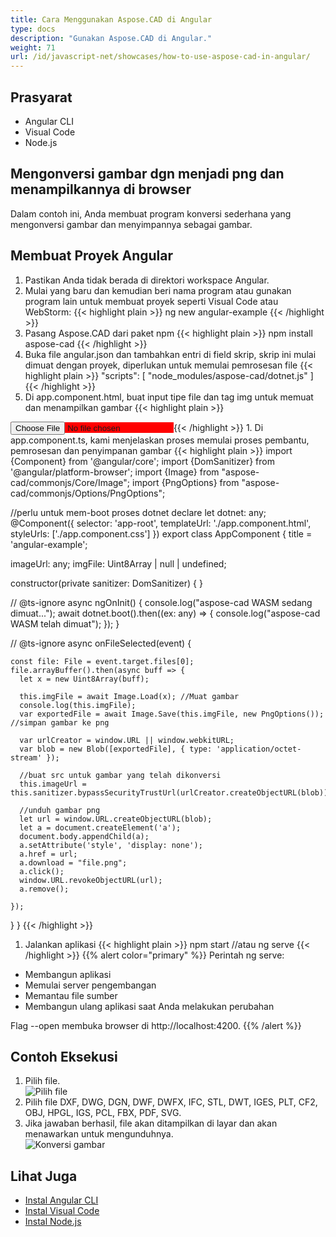 ```yaml
---
title: Cara Menggunakan Aspose.CAD di Angular
type: docs
description: "Gunakan Aspose.CAD di Angular."
weight: 71
url: /id/javascript-net/showcases/how-to-use-aspose-cad-in-angular/
---
```


## Prasyarat
- Angular CLI
- Visual Code
- Node.js

## Mengonversi gambar dgn menjadi png dan menampilkannya di browser

Dalam contoh ini, Anda membuat program konversi sederhana yang mengonversi gambar dan menyimpannya sebagai gambar.

## Membuat Proyek Angular

1. Pastikan Anda tidak berada di direktori workspace Angular.
1. Mulai yang baru dan kemudian beri nama program atau gunakan program lain untuk membuat proyek seperti Visual Code atau WebStorm:
{{< highlight plain >}}
ng new angular-example
{{< /highlight >}}
1. Pasang Aspose.CAD dari paket npm
{{< highlight plain >}}
npm install aspose-cad
{{< /highlight >}}
1. Buka file angular.json dan tambahkan entri di field skrip, skrip ini mulai dimuat dengan proyek, diperlukan untuk memulai pemrosesan file
{{< highlight plain >}}
"scripts": [
  "node_modules/aspose-cad/dotnet.js"
]
{{< /highlight >}}
1. Di app.component.html, buat input tipe file dan tag img untuk memuat dan menampilkan gambar
{{< highlight plain >}}
<span style="background-color: red">
    <input type="file" class="file-upload" (change)="onFileSelected($event)" />
    <img alt="" id="image" [src]="imageUrl" />
</span>
{{< /highlight >}}
1. Di app.component.ts, kami menjelaskan proses memulai proses pembantu, pemrosesan dan penyimpanan gambar
{{< highlight plain >}}
import {Component} from '@angular/core';
import {DomSanitizer} from '@angular/platform-browser';
import {Image} from "aspose-cad/commonjs/Core/Image";
import {PngOptions} from "aspose-cad/commonjs/Options/PngOptions";

//perlu untuk mem-boot proses dotnet
declare let dotnet: any;
@Component({
  selector: 'app-root',
  templateUrl: './app.component.html',
  styleUrls: ['./app.component.css']
})
export class AppComponent {
  title = 'angular-example';

  imageUrl: any;
  imgFile: Uint8Array | null | undefined;

  constructor(private sanitizer: DomSanitizer) {
  }

  // @ts-ignore
  async ngOnInit() {
    console.log("aspose-cad WASM sedang dimuat...");
    await dotnet.boot().then((ex: any) => {
      console.log("aspose-cad WASM telah dimuat");
    });
  }

  // @ts-ignore
  async onFileSelected(event) {

    const file: File = event.target.files[0];
    file.arrayBuffer().then(async buff => {
      let x = new Uint8Array(buff);
      
      this.imgFile = await Image.Load(x); //Muat gambar
      console.log(this.imgFile);
      var exportedFile = await Image.Save(this.imgFile, new PngOptions()); //simpan gambar ke png

      var urlCreator = window.URL || window.webkitURL;
      var blob = new Blob([exportedFile], { type: 'application/octet-stream' });
      
      //buat src untuk gambar yang telah dikonversi
      this.imageUrl = this.sanitizer.bypassSecurityTrustUrl(urlCreator.createObjectURL(blob));

      //unduh gambar png
      let url = window.URL.createObjectURL(blob);
      let a = document.createElement('a');
      document.body.appendChild(a);
      a.setAttribute('style', 'display: none');
      a.href = url;
      a.download = "file.png";
      a.click();
      window.URL.revokeObjectURL(url);
      a.remove();

    });
  }
}
{{< /highlight >}}
1. Jalankan aplikasi
{{< highlight plain >}}
npm start
//atau
ng serve
{{< /highlight >}}
{{% alert color="primary" %}} 
Perintah ng serve:

- Membangun aplikasi
- Memulai server pengembangan
- Memantau file sumber
- Membangun ulang aplikasi saat Anda melakukan perubahan

Flag --open membuka browser di http://localhost:4200.
{{% /alert %}}

## Contoh Eksekusi

1. Pilih file.<br>
![Pilih file](/cad/_assets/javascript-net/angular/choose-file.png)<br>
1. Pilih file DXF, DWG, DGN, DWF, DWFX, IFC, STL, DWT, IGES, PLT, CF2, OBJ, HPGL, IGS, PCL, FBX, PDF, SVG.
1. Jika jawaban berhasil, file akan ditampilkan di layar dan akan menawarkan untuk mengunduhnya.<br>
![Konversi gambar](/cad/_assets/javascript-net/angular/convert-image.png)<br>

## Lihat Juga

- [Instal Angular CLI](https://angular.io/guide/setup-local/)
- [Instal Visual Code](https://code.visualstudio.com/)
- [Instal Node.js](https://nodejs.org/en/)
